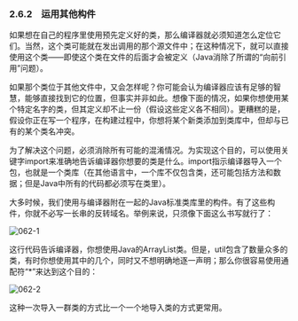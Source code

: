 ### 2.6.2　运用其他构件

如果想在自己的程序里使用预先定义好的类，那么编译器就必须知道怎么定位它们。当然，这个类可能就在发出调用的那个源文件中；在这种情况下，就可以直接使用这个类——即使这个类在文件的后面才会被定义（Java消除了所谓的“向前引用”问题）。

如果那个类位于其他文件中，又会怎样呢？你可能会认为编译器应该有足够的智慧，能够直接找到它的位置，但事实并非如此。想像下面的情况，如果你想使用某个特定名字的类，但其定义却不止一份（假设这些定义各不相同）。更糟糕的是，假设你正在写一个程序，在构建过程中，你想将某个新类添加到类库中，但却与已有的某个类名冲突。

为了解决这个问题，必须消除所有可能的混淆情况。为实现这个目的，可以使用关键字import来准确地告诉编译器你想要的类是什么。import指示编译器导入一个包，也就是一个类库（在其他语言中，一个库不仅包含类，还可能包括方法和数据；但是Java中所有的代码都必须写在类里）。

大多时候，我们使用与编译器附在一起的Java标准类库里的构件。有了这些构件，你就不必写一长串的反转域名。举例来说，只须像下面这么书写就行了：

![062-1](../Images/image02620.jpeg)

这行代码告诉编译器，你想使用Java的ArrayList类。但是，util包含了数量众多的类，有时你想使用其中的几个，同时又不想明确地逐一声明；那么你很容易使用通配符“*”来达到这个目的：

![062-2](../Images/image02621.jpeg)

这种一次导入一群类的方式比一个一个地导入类的方式更常用。